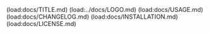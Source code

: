(load:docs/TITLE.md)
(load:../docs/LOGO.md)
(load:docs/USAGE.md)
(load:docs/CHANGELOG.md)
(load:docs/INSTALLATION.md)
(load:docs/LICENSE.md)
